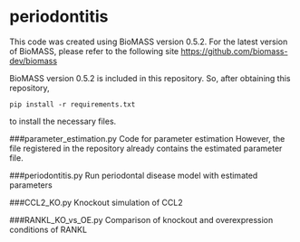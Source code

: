 # periodontitis

This code was created using BioMASS version 0.5.2.
For the latest version of BioMASS, please refer to the following site
https://github.com/biomass-dev/biomass

BioMASS version 0.5.2 is included in this repository.
So, after obtaining this repository,

```
pip install -r requirements.txt
```

to install the necessary files.

###parameter_estimation.py
Code for parameter estimation
However, the file registered in the repository already contains the estimated parameter file.

###periodontitis.py
Run periodontal disease model with estimated parameters

###CCL2_KO.py
Knockout simulation of CCL2

###RANKL_KO_vs_OE.py
Comparison of knockout and overexpression conditions of RANKL
